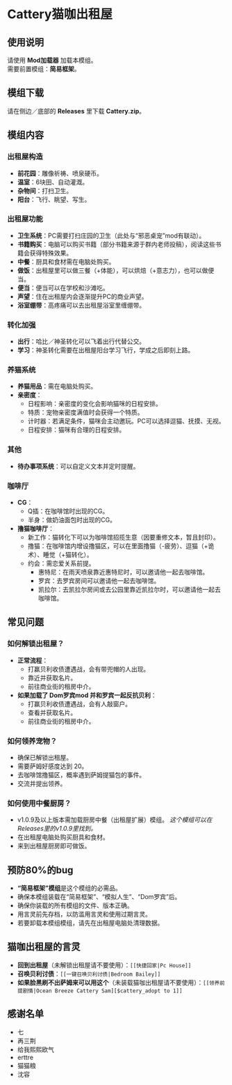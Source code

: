 # Cattery猫咖出租屋
## 使用说明

请使用 **Mod加载器** 加载本模组。  
需要前置模组：**简易框架**。

## 模组下载
请在侧边／底部的 **Releases** 里下载 **Cattery.zip**。

## 模组内容

### 出租屋构造
- **前花园**：雕像祈祷、喷泉硬币。
- **温室**：6块田、自动灌溉。
- **杂物间**：打扫卫生。
- **阳台**：飞行、眺望、写生。

### 出租屋功能
- **卫生系统**：PC需要打扫庄园的卫生（此处与“邪恶桌宠”mod有联动）。
- **书籍购买**：电脑可以购买书籍（部分书籍来源于群内老师投稿），阅读这些书籍会获得特殊效果。
- **中餐**：厨具和食材需在电脑处购买。
- **做饭**：出租屋里可以做三餐（+体能），可以烘焙（+意志力），也可以做便当。
- **便当**：便当可以在学校和沙滩吃。
- **声望**：住在出租屋内会逐渐提升PC的商业声望。
- **浴室绷带**：高疼痛可以去出租屋浴室里缠绷带。

### 转化加强
- **出行**：哈比／神圣转化可以飞着出行代替公交。
- **学习**：神圣转化需要在出租屋阳台学习飞行，学成之后即刻上路。

### 养猫系统
- **养猫用品**：需在电脑处购买。
- **亲密度**：
  - 日程影响：亲密度的变化会影响猫咪的日程安排。
  - 特质：宠物亲密度满值时会获得一个特质。
  - 计时器：若满足条件，猫咪会主动邀玩。PC可以选择逗猫、抚摸、无视。
  - 日程安排：猫咪有合理的日程安排。

### 其他
- **待办事项系统**：可以自定义文本并定时提醒。

### 咖啡厅
- **CG**：
  - Q插：在咖啡馆时出现的CG。
  - 半身：做奶油面包时出现的CG。
- **撸猫咖啡厅**：
  - 新工作：猫转化下可以为咖啡馆招揽生意（因要重修文本，暂且封印）。
  - 撸猫：在咖啡馆内增设撸猫区，可以在里面撸猫（-疲劳）、逗猫（+诡术）、睡觉（+猫转化）。
  - 约会：需恋爱关系前提。
    - 惠特尼：在雨天喷泉靠近惠特尼时，可以邀请他一起去咖啡馆。
    - 罗宾：去罗宾房间可以邀请他一起去咖啡馆。
    - 凯拉尔：去凯拉尔房间或去公园里靠近凯拉尔时，可以邀请他一起去咖啡馆。

## 常见问题

### 如何解锁出租屋？
- **正常流程**：
  - 打赢贝利收债遭遇战，会有带兜帽的人出现。
  - 靠近并获取名片。
  - 前往商业街的租房中介。
- **如果加载了 Dom罗宾mod 并和罗宾一起反抗贝利**：
  - 打赢贝利收债遭遇战，会有人敲窗户。
  - 查看并获取名片。
  - 前往商业街的租房中介。

### 如何领养宠物？
- 确保已解锁出租屋。
- 需要萨姆好感度达到 20。
- 去咖啡馆撸猫区，概率遇到萨姆提猫包的事件。
- 交流并提出领养。

### 如何使用中餐厨房？
- v1.0.9及以上版本需加载厨房中餐（出租屋扩展）模组。
*这个模组可以在Releases里的v1.0.9里找到。*
- 在出租屋电脑处购买厨具和食材。
- 来到出租屋厨房即可做饭。

## 预防80%的bug
- **“简易框架”模组**是这个模组的必需品。
- 确保本模组装载在“简易框架”、“模拟人生”、“Dom罗宾”后。
- 确保你装载的所有模组的文件、版本正确。
- 用言灵前先存档，以防滥用言灵和使用过期言灵。
- 若要卸载本模组模组，请先在出租屋电脑处清理数据。

## 猫咖出租屋的言灵
- **回到出租屋**（未解锁出租屋请不要使用）：`[[快捷回家|Pc House]]`
- **召唤贝利讨债**：`[[一键召唤贝利讨债|Bedroom Bailey]]`
- **如果脸黑刷不出萨姆来可以用这个**（未装载猫咖出租屋请不要使用）：`[[领养前提剧情|Ocean Breeze Cattery Sam][$cattery_adopt to 1]]`

## 感谢名单
- 七
- 再三荆
- 给我熙熙欧气
- erttre
- 猫猫粮
- 沈容
